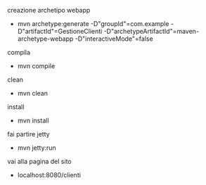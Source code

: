 creazione archetipo webapp

- mvn archetype:generate -D"groupId"=com.example -D"artifactId"=GestioneClienti -D"archetypeArtifactId"=maven-archetype-webapp -D"interactiveMode"=false

compila

- mvn compile

clean

- mvn clean

install

- mvn install

fai partire jetty

- mvn jetty:run

vai alla pagina del sito

- localhost:8080/clienti
